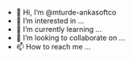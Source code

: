 - 👋 Hi, I’m @mturde-ankasoftco
- 👀 I’m interested in ...
- 🌱 I’m currently learning ...
- 💞️ I’m looking to collaborate on ...
- 📫 How to reach me ...

<!---
mturde-ankasoftco/mturde-ankasoftco is a ✨ special ✨ repository because its `README.md` (this file) appears on your GitHub profile.
You can click the Preview link to take a look at your changes.
--->
